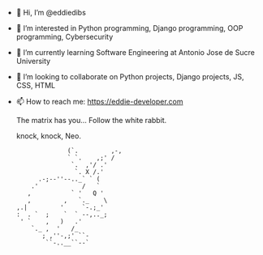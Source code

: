 - 👋 Hi, I’m @eddiedibs
- 👀 I’m interested in Python programming, Django programming, OOP programming, Cybersecurity
- 🌱 I’m currently learning Software Engineering at Antonio Jose de Sucre University
- 💞️ I’m looking to collaborate on Python projects, Django projects, JS, CSS, HTML
- 📫 How to reach me: https://eddie-developer.com




   The matrix has you...
  Follow the white rabbit.


    knock, knock, Neo.



                    (`.         ,-,
                    ` `.    ,;' /
                     `.  ,'/ .'
                      `. X /.'
            .-;--''--.._` ` (
          .'            /   `
         ,           ` '   Q '
         ,         ,   `._    \
      ,.|         '     `-.;_'
      :  . `  ;    `  ` --,.._;
       ' `    ,   )   .'
          `._ ,  '   /_
             ; ,''-,;' ``-
              ``-..__``--`

